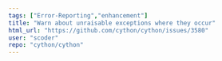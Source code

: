 ```yaml
---
tags: ["Error-Reporting","enhancement"]
title: "Warn about unraisable exceptions where they occur"
html_url: "https://github.com/cython/cython/issues/3580"
user: "scoder"
repo: "cython/cython"
---
```


